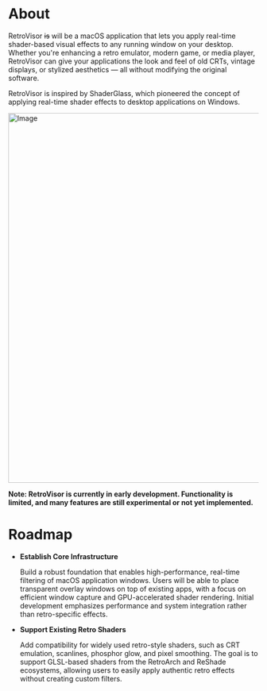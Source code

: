 # About
RetroVisor ~~is~~ will be a macOS application that lets you apply real-time shader-based visual effects to any running window on your desktop. Whether you're enhancing a retro emulator, modern game, or media player, RetroVisor can give your applications the look and feel of old CRTs, vintage displays, or stylized aesthetics — all without modifying the original software.

RetroVisor is inspired by ShaderGlass, which pioneered the concept of applying real-time shader effects to desktop applications on Windows.

<img width="863" height="745" alt="Image" src="https://github.com/user-attachments/assets/bc3465b8-42fe-4b38-8ffe-711aad1d3906" />

**Note: RetroVisor is currently in early development. Functionality is limited, and many features are still experimental or not yet implemented.**

# Roadmap

- **Establish Core Infrastructure**

  Build a robust foundation that enables high-performance, real-time filtering of macOS application windows. Users will be able to place transparent overlay windows on top of existing apps, with a focus on efficient window capture and GPU-accelerated shader rendering. Initial development emphasizes performance and system integration rather than retro-specific effects.

- **Support Existing Retro Shaders **

  Add compatibility for widely used retro-style shaders, such as CRT emulation, scanlines, phosphor glow, and pixel smoothing. The goal is to support GLSL-based shaders from the RetroArch and ReShade ecosystems, allowing users to easily apply authentic retro effects without creating custom filters.
